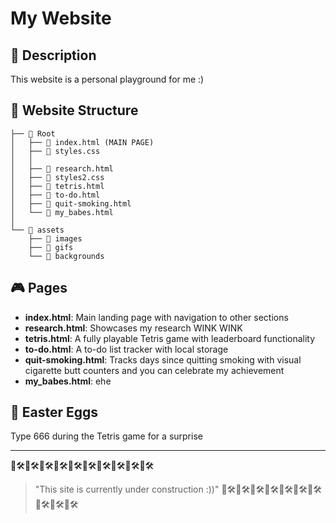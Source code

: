 # My Website

## 📖 Description
This website is a personal playground for me :)

## 🌟 Website Structure
```
├── 📁 Root
│   ├── 📄 index.html (MAIN PAGE)
│   ├── 📄 styles.css
│   │
│   ├── 📄 research.html
│   ├── 📄 styles2.css
│   ├── 📄 tetris.html
│   ├── 📄 to-do.html
│   ├── 📄 quit-smoking.html
│   └── 📄 my_babes.html
│
└── 📁 assets
    ├── 📁 images
    ├── 📁 gifs
    └── 📁 backgrounds
```

## 🎮 Pages
* **index.html**: Main landing page with navigation to other sections
* **research.html**: Showcases my research WINK WINK
* **tetris.html**: A fully playable Tetris game with leaderboard functionality
* **to-do.html**: A to-do list tracker with local storage
* **quit-smoking.html**: Tracks days since quitting smoking with visual cigarette butt counters and you can celebrate my achievement
* **my_babes.html**: ehe

## 🥚 Easter Eggs
Type 666 during the Tetris game for a surprise

---
🔨🛠️🔨🛠️🔨🛠️🔨🛠️🔨🛠️🔨🛠️🔨🛠️🔨🛠️🔨🛠️🔨🛠️
> "This site is currently under construction :))"
🔨🛠️🔨🛠️🔨🛠️🔨🛠️🔨🛠️🔨🛠️🔨🛠️🔨🛠️🔨🛠️🔨🛠️
